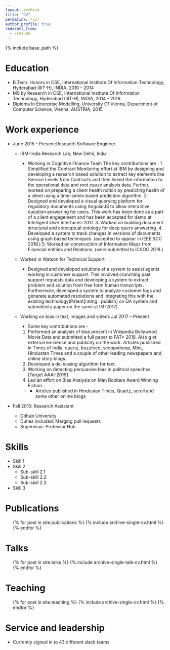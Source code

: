 ```yaml
---
layout: archive
title: "CV"
permalink: /cv/
author_profile: true
redirect_from:
  - /resume
---
```


{% include base_path %}

Education
======
* B.Tech. Honors in CSE, International Institute Of Information Technology, Hyderabad (IIIT-H), INDIA, 2010 – 2014
* MS by Research in CSE, International Institute Of Information Technology, Hyderabad (IIIT-H), INDIA, 2014 - 2016
* Diploma In Enterprise Modelling, University Of Vienna, Department of Computer Science, Vienna, AUSTRIA, 2015

Work experience
======
* June 2015 - Present:Research Software Engineer
  * IBM-India Research Lab, New Delhi, India
    * Working in Cognitive Finance Team
  The key contributions are : 1. Simplified the Contract Monitoring effort at IBM by designing and developing a
  research based solution to extract key elements like Service Levels from Contracts and then linked the information to the operational data and root cause analysis data. Further, worked on preparing a client health notion by predicting health of a client using a time-series based prediction algorithm. 2. Designed and developed a visual querying platform for regulatory documents using AngularJS to allow interactive question answering for users. This work has been done as a part of a client engagement and has been accepted for demo at Intelligent User Interfaces-2017. 3. Worked on building document structural and conceptual ontology for deep query answering. 4. Developed a system to track changes in versions of documents using graph based techniques. (accepted to appear in IEEE SCC 2018.) 5. Worked on construction of Information Maps from Financial entities and Relations. (work submitted to ICSOC 2018.)
  * Worked in Watson for Technical Support
    * Designed and developed solutions of a system to assist agents working in customer support. 
    This involved crunching past support requests data and developing a system to extract problem and solution from free form human transcripts. Furthermore, developed a system to analyze customer logs and generate automated resolutions and integrating this with the existing technology(Patent[rating : publish] on QA system and submitted a paper on the same at IM-2017).

  * Working on bias in text, images and videos Jul 2017 – Present 
    * Some key contributions are - 
    1. Performed an analysis of bias present in Wikipedia Bollywood Movie Data and submitted a full paper to FAT* 2018. Also g      ot external eminence and publicity on the work. Articles published in Times of India, quartz, buzzfeed, scoopwhoop, Mint, Hindustan Times and a couple of other leading newspapers and online story blogs. 
    2. Developed a de-biasing algorithm for text. 
    3. Working on detecting persuasive bias in political speeches.[Target AAAI-2019] 
    4. Led an effort on Bias Analysis on Man Bookers Award Winning
  Fiction. 
        * Articles published in Hindustan Times, Quartz, scroll and some other online blogs

* Fall 2015: Research Assistant
  * Github University
  * Duties included: Merging pull requests
  * Supervisor: Professor Hub
  
Skills
======
* Skill 1
* Skill 2
  * Sub-skill 2.1
  * Sub-skill 2.2
  * Sub-skill 2.3
* Skill 3

Publications
======
  <ul>{% for post in site.publications %}
    {% include archive-single-cv.html %}
  {% endfor %}</ul>
  
Talks
======
  <ul>{% for post in site.talks %}
    {% include archive-single-talk-cv.html %}
  {% endfor %}</ul>
  
Teaching
======
  <ul>{% for post in site.teaching %}
    {% include archive-single-cv.html %}
  {% endfor %}</ul>
  
Service and leadership
======
* Currently signed in to 43 different slack teams
